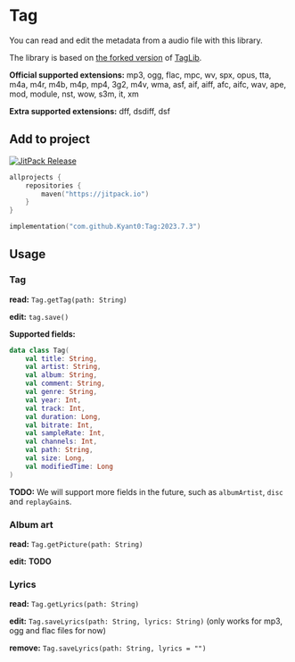 # Tag

You can read and edit the metadata from a audio file with this library.

The library is based on [the forked version](https://github.com/Kyant0/taglib) of [TagLib](https://taglib.org/).

**Official supported extensions:**
mp3, ogg, flac, mpc, wv, spx, opus, tta, m4a, m4r, m4b, m4p, mp4, 3g2, m4v, wma, asf, aif, aiff, afc, aifc, wav, ape,
mod, module, nst, wow, s3m, it, xm

**Extra supported extensions:**
dff, dsdiff, dsf

## Add to project

[![JitPack Release](https://jitpack.io/v/Kyant0/Tag.svg)](https://jitpack.io/#Kyant0/Tag)

```kotlin
allprojects {
    repositories {
        maven("https://jitpack.io")
    }
}

implementation("com.github.Kyant0:Tag:2023.7.3")
```

## Usage

### Tag

**read:** `Tag.getTag(path: String)`

**edit:** `tag.save()`

**Supported fields:**

```kotlin
data class Tag(
    val title: String,
    val artist: String,
    val album: String,
    val comment: String,
    val genre: String,
    val year: Int,
    val track: Int,
    val duration: Long,
    val bitrate: Int,
    val sampleRate: Int,
    val channels: Int,
    val path: String,
    val size: Long,
    val modifiedTime: Long
)
```

**TODO:** We will support more fields in the future, such as `albumArtist`, `disc` and `replayGain`s.

### Album art

**read:** `Tag.getPicture(path: String)`

**edit:** **TODO**

### Lyrics

**read:** `Tag.getLyrics(path: String)`

**edit:** `Tag.saveLyrics(path: String, lyrics: String)` (only works for mp3, ogg and flac files for now)

**remove:** `Tag.saveLyrics(path: String, lyrics = "")`
